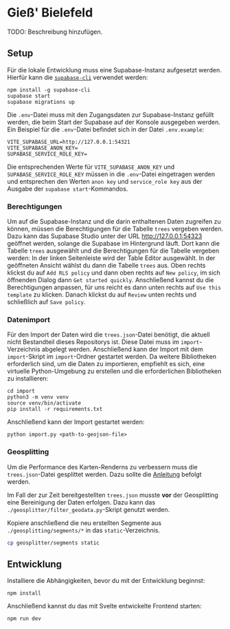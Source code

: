 # Gieß' Bielefeld

TODO: Beschreibung hinzufügen.

## Setup

Für die lokale Entwicklung muss eine Supabase-Instanz aufgesetzt werden.
Hierfür kann die [`supabase-cli`](https://supabase.com/docs/guides/cli) verwendet werden:

```
npm install -g supabase-cli
supabase start
supabase migrations up
```

Die `.env`-Datei muss mit den Zugangsdaten zur Supabase-Instanz gefüllt werden, die beim Start der Supabase auf der
Konsole ausgegeben werden. Ein Beispiel für die `.env`-Datei befindet sich in der Datei `.env.example`:

```
VITE_SUPABASE_URL=http://127.0.0.1:54321
VITE_SUPABASE_ANON_KEY=
SUPABASE_SERVICE_ROLE_KEY=
```

Die entsprechenden Werte für `VITE_SUPABASE_ANON_KEY` und `SUPABASE_SERVICE_ROLE_KEY` müssen in die `.env`-Datei
eingetragen werden und entsprechen den Werten `anon key` und `service_role key` aus der Ausgabe der 
`supabase start`-Kommandos.

### Berechtigungen

Um auf die Supabase-Instanz und die darin enthaltenen Daten zugreifen zu können, müssen die Berechtigungen für die
Tabelle `trees` vergeben werden.
Dazu kann das Supabase Studio unter der URL http://127.0.0.1:54323 geöffnet werden, solange die Supabase im Hintergrund
läuft.
Dort kann die Tabelle `trees` ausgewählt und die Berechtigungen für die Tabelle vergeben werden:
In der linken Seitenleiste wird der Table Editor ausgewählt.
In der geöffneten Ansicht wählst du dann die Tabelle `trees` aus.
Oben rechts klickst du auf `Add RLS policy` und dann oben rechts auf `New policy`, im sich öffnenden Dialog dann
`Get started quickly`.
Anschließend kannst du die Berechtigungen anpassen, für uns reicht es dann unten rechts auf `Use this template`  zu
klicken.
Danach klickst du auf `Review` unten rechts und schließlich auf `Save policy`.

### Datenimport

Für den Import der Daten wird die `trees.json`-Datei benötigt, die aktuell nicht Bestandteil dieses Repositorys ist.
Diese Datei muss im `import`-Verzeichnis abgelegt werden.
Anschließend kann der Import mit dem `import`-Skript im `import`-Ordner gestartet werden.
Da weitere Bibliotheken erforderlich sind, um die Daten zu importieren, empfiehlt es sich, eine virtuelle
Python-Umgebung zu erstellen und die erforderlichen Bibliotheken zu installieren:

```
cd import
python3 -m venv venv
source venv/bin/activate
pip install -r requirements.txt
```

Anschließend kann der Import gestartet werden:

```
python import.py <path-to-geojson-file>
```

### Geosplitting

Um die Performance des Karten-Renderns zu verbessern muss die `trees.json`-Datei gesplittet werden.
Dazu sollte die [Anleitung](./geosplitter/README.md) befolgt werden.

Im Fall der zur Zeit bereitgestellten `trees.json` musste **vor** der Geosplitting eine Bereinigung der Daten erfolgen. 
Dazu kann das `./geosplitter/filter_geodata.py`-Skript genutzt werden.

Kopiere anschließend die neu erstellten Segmente aus `./geosplitting/segments/*` in das `static`-Verzeichnis.

```bash
cp geosplitter/segments static
```


## Entwicklung

Installiere die Abhängigkeiten, bevor du mit der Entwicklung beginnst:

```
npm install
```

Anschließend kannst du das mit Svelte entwickelte Frontend starten:

```
npm run dev
```